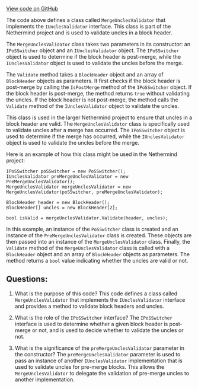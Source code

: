 [View code on GitHub](https://github.com/NethermindEth/nethermind/src/Nethermind/Nethermind.Merge.Plugin/MergeUnclesValidator.cs)

The code above defines a class called `MergeUnclesValidator` that implements the `IUnclesValidator` interface. This class is part of the Nethermind project and is used to validate uncles in a block header. 

The `MergeUnclesValidator` class takes two parameters in its constructor: an `IPoSSwitcher` object and an `IUnclesValidator` object. The `IPoSSwitcher` object is used to determine if the block header is post-merge, while the `IUnclesValidator` object is used to validate the uncles before the merge. 

The `Validate` method takes a `BlockHeader` object and an array of `BlockHeader` objects as parameters. It first checks if the block header is post-merge by calling the `IsPostMerge` method of the `IPoSSwitcher` object. If the block header is post-merge, the method returns `true` without validating the uncles. If the block header is not post-merge, the method calls the `Validate` method of the `IUnclesValidator` object to validate the uncles. 

This class is used in the larger Nethermind project to ensure that uncles in a block header are valid. The `MergeUnclesValidator` class is specifically used to validate uncles after a merge has occurred. The `IPoSSwitcher` object is used to determine if the merge has occurred, while the `IUnclesValidator` object is used to validate the uncles before the merge. 

Here is an example of how this class might be used in the Nethermind project:

```
IPoSSwitcher poSSwitcher = new PoSSwitcher();
IUnclesValidator preMergeUnclesValidator = new PreMergeUnclesValidator();
MergeUnclesValidator mergeUnclesValidator = new MergeUnclesValidator(poSSwitcher, preMergeUnclesValidator);

BlockHeader header = new BlockHeader();
BlockHeader[] uncles = new BlockHeader[2];

bool isValid = mergeUnclesValidator.Validate(header, uncles);
```

In this example, an instance of the `PoSSwitcher` class is created and an instance of the `PreMergeUnclesValidator` class is created. These objects are then passed into an instance of the `MergeUnclesValidator` class. Finally, the `Validate` method of the `MergeUnclesValidator` class is called with a `BlockHeader` object and an array of `BlockHeader` objects as parameters. The method returns a `bool` value indicating whether the uncles are valid or not.
## Questions: 
 1. What is the purpose of this code?
   This code defines a class called `MergeUnclesValidator` that implements the `IUnclesValidator` interface and provides a method to validate block headers and uncles.

2. What is the role of the `IPoSSwitcher` interface?
   The `IPoSSwitcher` interface is used to determine whether a given block header is post-merge or not, and is used to decide whether to validate the uncles or not.

3. What is the significance of the `preMergeUnclesValidator` parameter in the constructor?
   The `preMergeUnclesValidator` parameter is used to pass an instance of another `IUnclesValidator` implementation that is used to validate uncles for pre-merge blocks. This allows the `MergeUnclesValidator` to delegate the validation of pre-merge uncles to another implementation.